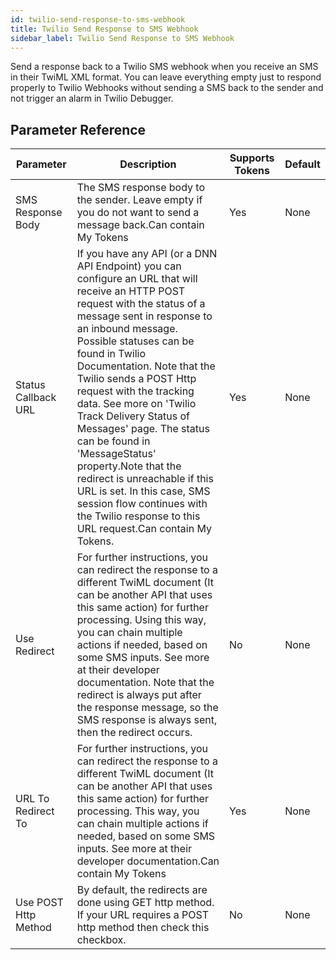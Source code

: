```yaml
---
id: twilio-send-response-to-sms-webhook
title: Twilio Send Response to SMS Webhook
sidebar_label: Twilio Send Response to SMS Webhook
---
```



Send a response back to a Twilio SMS webhook when you receive an SMS in their TwiML XML format. You can leave everything empty just to respond properly to Twilio Webhooks without sending a SMS back to the sender and not trigger an alarm in Twilio Debugger.

## Parameter Reference
| Parameter | Description | Supports Tokens | Default |
| -- | -- | -- | -- |
| SMS Response Body | The SMS response body to the sender. Leave empty if you do not want to send a message back.Can contain My Tokens | Yes | None |
| Status Callback URL | If you have any API (or a DNN API Endpoint) you can configure an URL that will receive an HTTP POST request with the status of a message sent in response to an inbound message. Possible statuses can be found in Twilio Documentation. Note that the Twilio sends a POST Http request with the tracking data. See more on 'Twilio Track Delivery Status of Messages' page. The status can be found in 'MessageStatus' property.Note that the redirect is unreachable if this URL is set. In this case, SMS session flow continues with the Twilio response to this URL request.Can contain My Tokens. | Yes | None |
| Use Redirect | For further instructions, you can redirect the response to a different TwiML document (It can be another API that uses this same action) for further processing. Using this way, you can chain multiple actions if needed, based on some SMS inputs. See more at their developer documentation. Note that the redirect is always put after the response message, so the SMS response is always sent, then the redirect occurs. | No | None |
| URL To Redirect To | For further instructions, you can redirect the response to a different TwiML document (It can be another API that uses this same action) for further processing. This way, you can chain multiple actions if needed, based on some SMS inputs. See more at their developer documentation.Can contain My Tokens | Yes | None |
| Use POST Http Method | By default, the redirects are done using GET http method. If your URL requires a POST http method then check this checkbox. | No | None |
